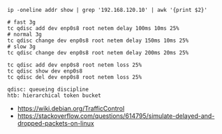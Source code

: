 ```shell
ip -oneline addr show | grep '192.168.120.10' | awk '{print $2}'

# fast 3g
tc qdisc add dev enp0s8 root netem delay 100ms 10ms 25%
# normal 3g
tc qdisc change dev enp0s8 root netem delay 150ms 10ms 25%
# slow 3g
tc qdisc change dev enp0s8 root netem delay 200ms 20ms 25%

tc qdisc add dev enp0s8 root netem loss 25%
tc qdisc show dev enp0s8
tc qdisc del dev enp0s8 root netem loss 25%
```

```
qdisc: queueing discipline
htb: hierarchical token bucket
```
* https://wiki.debian.org/TrafficControl
* https://stackoverflow.com/questions/614795/simulate-delayed-and-dropped-packets-on-linux